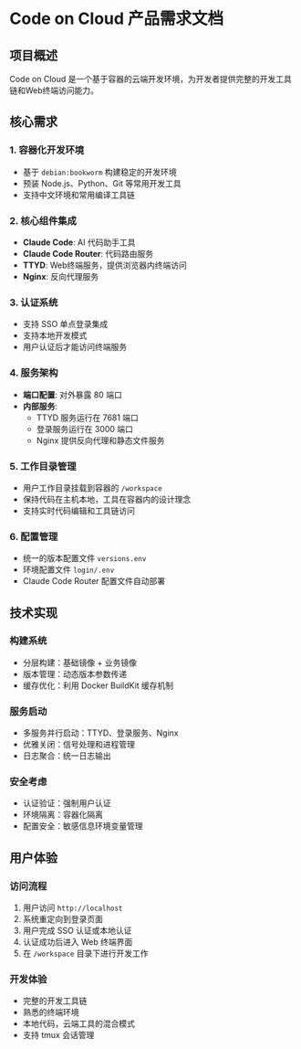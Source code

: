 # Code on Cloud 产品需求文档

## 项目概述

Code on Cloud 是一个基于容器的云端开发环境，为开发者提供完整的开发工具链和Web终端访问能力。

## 核心需求

### 1. 容器化开发环境
- 基于 `debian:bookworm` 构建稳定的开发环境
- 预装 Node.js、Python、Git 等常用开发工具
- 支持中文环境和常用编译工具链

### 2. 核心组件集成
- **Claude Code**: AI 代码助手工具
- **Claude Code Router**: 代码路由服务
- **TTYD**: Web终端服务，提供浏览器内终端访问
- **Nginx**: 反向代理服务

### 3. 认证系统
- 支持 SSO 单点登录集成
- 支持本地开发模式
- 用户认证后才能访问终端服务

### 4. 服务架构
- **端口配置**: 对外暴露 80 端口
- **内部服务**: 
  - TTYD 服务运行在 7681 端口
  - 登录服务运行在 3000 端口
  - Nginx 提供反向代理和静态文件服务

### 5. 工作目录管理
- 用户工作目录挂载到容器的 `/workspace`
- 保持代码在主机本地，工具在容器内的设计理念
- 支持实时代码编辑和工具链访问

### 6. 配置管理
- 统一的版本配置文件 `versions.env`
- 环境配置文件 `login/.env`
- Claude Code Router 配置文件自动部署

## 技术实现

### 构建系统
- 分层构建：基础镜像 + 业务镜像
- 版本管理：动态版本参数传递
- 缓存优化：利用 Docker BuildKit 缓存机制

### 服务启动
- 多服务并行启动：TTYD、登录服务、Nginx
- 优雅关闭：信号处理和进程管理
- 日志聚合：统一日志输出

### 安全考虑
- 认证验证：强制用户认证
- 环境隔离：容器化隔离
- 配置安全：敏感信息环境变量管理

## 用户体验

### 访问流程
1. 用户访问 `http://localhost`
2. 系统重定向到登录页面
3. 用户完成 SSO 认证或本地认证
4. 认证成功后进入 Web 终端界面
5. 在 `/workspace` 目录下进行开发工作

### 开发体验
- 完整的开发工具链
- 熟悉的终端环境
- 本地代码，云端工具的混合模式
- 支持 tmux 会话管理